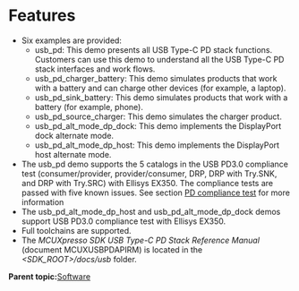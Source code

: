 # Features

-   Six examples are provided:
    -   usb\_pd: This demo presents all USB Type-C PD stack functions. Customers can use this demo to understand all the USB Type-C PD stack interfaces and work flows.
    -   usb\_pd\_charger\_battery: This demo simulates products that work with a battery and can charge other devices \(for example, a laptop\).
    -   usb\_pd\_sink\_battery: This demo simulates products that work with a battery \(for example, phone\).
    -   usb\_pd\_source\_charger: This demo simulates the charger product.
    -   usb\_pd\_alt\_mode\_dp\_dock: This demo implements the DisplayPort dock alternate mode.
    -   usb\_pd\_alt\_mode\_dp\_host: This demo implements the DisplayPort host alternate mode.
-   The usb\_pd demo supports the 5 catalogs in the USB PD3.0 compliance test \(consumer/provider, provider/consumer, DRP, DRP with Try.SNK, and DRP with Try.SRC\) with Ellisys EX350. The compliance tests are passed with five known issues. See section [PD compliance test](pd_compliance_test.md) for more information
-   The usb\_pd\_alt\_mode\_dp\_host and usb\_pd\_alt\_mode\_dp\_dock demos support USB PD3.0 compliance test with Ellisys EX350.
-   Full toolchains are supported.
-   The *MCUXpresso SDK USB Type-C PD Stack Reference Manual* \(document MCUXUSBPDAPIRM\) is located in the *<SDK\_ROOT\>/docs/usb* folder.

**Parent topic:**[Software](../topics/software.md)

